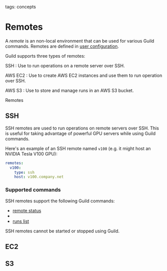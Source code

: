 tags: concepts

# Remotes

A *remote* is an non-local environment that can be used for various
Guild commands. Remotes are defined in [user
configuration](term:user-config).

Guild supports three types of remotes:

SSH
: Use to run operations on a remote server over SSH.

AWS EC2
: Use to create AWS EC2 instances and use them to run operation over
  SSH.

AWS S3
: Use to store and manage runs in an AWS S3 bucket.

Remotes

## SSH

SSH remotes are used to run operations on remote servers over
SSH. This is useful for taking advantage of powerful GPU servers while
using Guild commands.

Here's an example of an SSH remote named ``v100`` (e.g. it might host
an NVIDIA Tesla V100 GPU):

``` yaml
remotes:
  v100:
    type: ssh
    host: v100.company.net
```

### Supported commands

SSH remotes support the following Guild commands:

- [remote status](cmd:remote-status)
- [](cmd:run)
- [runs list](cmd:runs-list)

SSH remotes cannot be started or stopped using Guild.

## EC2

## S3
